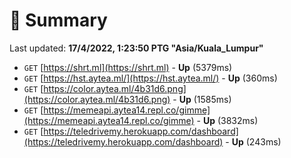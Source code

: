 # 📖 Summary
Last updated: **17/4/2022, 1:23:50 PTG "Asia/Kuala_Lumpur"**

- `GET` [https://shrt.ml](https://shrt.ml) - **Up** (5379ms)
- `GET` [https://hst.aytea.ml/](https://hst.aytea.ml/) - **Up** (360ms)
- `GET` [https://color.aytea.ml/4b31d6.png](https://color.aytea.ml/4b31d6.png) - **Up** (1585ms)
- `GET` [https://memeapi.aytea14.repl.co/gimme](https://memeapi.aytea14.repl.co/gimme) - **Up** (3832ms)
- `GET` [https://teledrivemy.herokuapp.com/dashboard](https://teledrivemy.herokuapp.com/dashboard) - **Up** (243ms)
